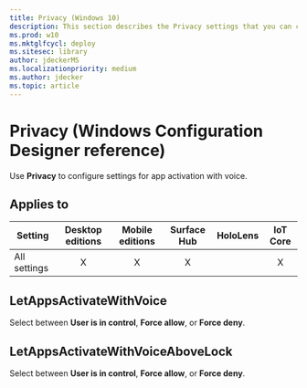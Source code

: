 ```yaml
---
title: Privacy (Windows 10)
description: This section describes the Privacy settings that you can configure in provisioning packages for Windows 10 using Windows Configuration Designer.
ms.prod: w10
ms.mktglfcycl: deploy
ms.sitesec: library
author: jdeckerMS
ms.localizationpriority: medium
ms.author: jdecker
ms.topic: article
---
```


# Privacy (Windows Configuration Designer reference)

Use **Privacy** to configure settings for app activation with voice.

## Applies to

| Setting   | Desktop editions | Mobile editions | Surface Hub | HoloLens | IoT Core |
| --- | :---: | :---: | :---: | :---: | :---: |
| All settings | X  | X | X |  | X |

## LetAppsActivateWithVoice

Select between **User is in control**, **Force allow**, or **Force deny**.

## LetAppsActivateWithVoiceAboveLock

Select between **User is in control**, **Force allow**, or **Force deny**.